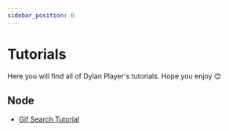 ```yaml
---
sidebar_position: 0
---
```


# Tutorials
Here you will find all of Dylan Player's tutorials. Hope you enjoy 😊

## Node

- [Gif Search Tutorial](/tutorials/node/gif-search/)

